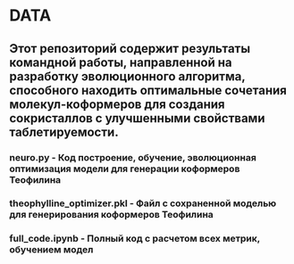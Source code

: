 # DATA
## Этот репозиторий содержит результаты командной работы, направленной на разработку эволюционного алгоритма, способного находить оптимальные сочетания молекул-коформеров для создания сокристаллов с улучшенными свойствами таблетируемости.

### neuro.py - Код построение, обучение, эволюционная оптимизация модели для генерации коформеров Теофилина
### theophylline_optimizer.pkl - Файл с сохраненной моделью для генерирования коформеров Теофилина
### full_code.ipynb - Полный код с расчетом всех метрик, обучением модел
